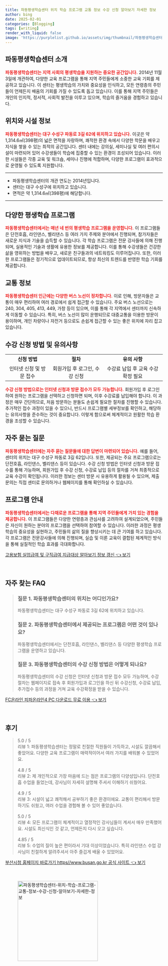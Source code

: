```yaml
---
title: 파동평생학습센터 위치 학습 프로그램 교통 정보 수강 신청 알아보기 자세한 정보
author: bing
date: 2025-02-01
categories: [Blogging]
tags: [writing]
render_with_liquid: false
image: 'https://purplelist.github.io/assets/img/thumbnail/파동평생학습센터-위치-학습-프로그램-교통-정보-수강-신청-알아보기-자세한-정보.webp'
---
```



<h2 id='파동평생학습센터소개'>파동평생학습센터 소개</h2>

<p><b><span style="color: #ee2323;">파동평생학습센터는 지역 사회의 평생학습을 지원하는 중요한 공간입니다.</span></b> 2014년 11월 3일에 개관하여, 다양한 교육 프로그램을 통해 지역 주민들에게 소중한 교육 기회를 제공하고 있습니다. 이 센터는 평생학습의 가치와 중요성을 인식하고, 모든 연령층의 주민들이 언제든지 배움의 기회를 가질 수 있도록 돕고 있습니다. 이를 통해 지역 주민들은 개인의 인지적, 정서적, 사회적 발전을 이루고 있으며, 학습의 즐거움을 경험하고 있습니다.</p>

<h2 id='위치와시설정보'>위치와 시설 정보</h2>

<p><b><span style="color: #ee2323;">파동평생학습센터는 대구 수성구 파동로 3길 62에 위치하고 있습니다.</span></b> 이곳은 약 1,314.6㎡(398평)의 넓은 면적을 자랑하며, 쾌적한 환경 속에서 다양한 학문을 배우고 지식을 쌓을 수 있는 최적의 공간입니다. 센터 내에는 강의실, 세미나실 및 여러 편의시설이 마련되어 있어 수강생들이 학습에 집중할 수 있는 환경이 조성되어 있습니다. 이러한 시설들은 각종 교육 및 워크숍, 세미나 진행에 적합하며, 다양한 프로그램이 효과적으로 운영될 수 있도록 지원합니다.</p>

<hr />

<ul>
    <li>파동평생학습센터의 개관 연도는 2014년입니다.</li>
    <li>센터는 대구 수성구에 위치하고 있습니다.</li>
    <li>면적은 약 1,314.6㎡(398평)에 해당합니다.</li>
</ul>

<hr />

<h2 id='다양한평생학습프로그램'>다양한 평생학습 프로그램</h2>

<p><b><span style="color: #ee2323;">파동평생학습센터에서는 매년 네 번의 평생학습 프로그램을 운영합니다.</span></b> 이 프로그램들은 단전호흡, 라인댄스, 벨리댄스 등 여러 가지 주제와 분야에서 진행되며, 참가자들은 새로운 지식과 기술을 습득할 수 있습니다. 각 학습 프로그램은 전문 강사들에 의해 진행되며, 실용적인 기술과 생활에 유용한 정보를 제공합니다. 이를 통해 수강생들은 건강한 삶을 영위하는 방법을 배우고, 새로운 친구들과의 네트워킹도 이루어집니다. 또한, 이러한 프로그램들은 정기적으로 업데이트되므로, 항상 최신의 트렌드를 반영한 학습 기회를 제공합니다.</p>

<h2 id='교통정보'>교통 정보</h2>

<p><b><span style="color: #ee2323;">파동평생학습센터 인근에는 다양한 버스 노선이 정차합니다.</span></b> 이로 인해, 방문자들은 교통이 매우 편리하여 여러 경로에서 쉽게 접근할 수 있습니다. 주요 버스 노선으로는 240, 304, 405, 413, 449, 가창 등이 있으며, 이를 통해 각 지역에서 센터까지 신속하게 이동할 수 있습니다. 특히, 버스 노선이 많이 운행되므로 대중교통을 이용한 방문이 용이하며, 개인 차량이나 자전거 등으로도 손쉽게 접근할 수 있는 좋은 위치에 자리 잡고 있습니다.</p>

<h2 id='수강신청방법및유의사항'>수강 신청 방법 및 유의사항</h2>

<table>
    <tr>
        <td style="text-align: center; height: 17px;"><b>신청 방법</b></td>
        <td style="text-align: center; height: 17px;"><b>절차</b></td>
        <td style="text-align: center; height: 17px;"><b>유의 사항</b></td>
    </tr>
    <tr>
        <td style="text-align: center; height: 17px;">인터넷 신청 및 방문 접수</td>
        <td style="text-align: center; height: 17px;">회원가입 후 로그인, 수강 신청</td>
        <td style="text-align: center; height: 17px;">수강료 납입 후 교육 수강 확정 필요</td>
    </tr>
</table>

<p><b><span style="color: #ee2323;">수강 신청 방법으로는 인터넷 신청과 방문 접수가 모두 가능합니다.</span></b> 회원가입 후 로그인하여 원하는 프로그램을 선택하고 신청하면 되며, 이후 수강료를 납입해야 합니다. 이 과정은 매우 간단하므로, 처음 방문하는 분들도 손쉽게 필요한 절차를 진행할 수 있습니다. 추가적인 접수 과정이 있을 수 있으니, 반드시 프로그램별 세부정보를 확인하고, 해당하는 유의사항을 준수하는 것이 중요합니다. 이렇게 함으로써 체계적이고 원활한 학습 환경을 조성할 수 있습니다.</p>

<h2 id='자주묻는질문'>자주 묻는 질문</h2>

<p><b><span style="color: #ee2323;">파동평생학습센터에는 자주 묻는 질문들에 대한 답변이 마련되어 있습니다.</span></b> 예를 들어, 센터의 위치는 대구 수성구 파동로 3길 62입니다. 또한, 제공되는 주요 프로그램으로는 단전호흡, 라인댄스, 벨리댄스 등이 있습니다. 수강 신청 방법은 인터넷 신청과 방문 접수를 통해 가능하며, 회원가입 후 수강 신청, 수강료 납입 등의 절차를 거쳐 최종적으로 교육 수강이 확인됩니다. 이러한 정보는 센터 방문 시 유용하게 활용될 수 있으며, 제출문의는 직접 센터로 문의하거나 웹페이지를 통해 확인하실 수 있습니다.</p>

<h2 id='프로그램안내'>프로그램 안내</h2>

<p><b><span style="color: #ee2323;">파동평생학습센터에서는 다채로운 프로그램을 통해 지역 주민들에게 가치 있는 경험을 제공합니다.</span></b> 이 프로그램들은 다양한 연령층과 관심사를 고려하여 설계되었으며, 주민들은 자신이 원하는 분야의 프로그램을 선택하여 참여할 수 있습니다. 이러한 과정은 평생학습의 중요성을 실현하고, 주민들의 삶의 질을 향상시키는 데 큰 기여를 하고 있습니다. 각 프로그램은 전문강사들에 의해 진행되며, 실습 및 이론 교육이 결합된 체계적인 방식을 통해 실질적인 학습 효과를 극대화합니다.</p>


<p><a class="click-button" title="고용보험 실업급여 및 구직급여 지급대상 알아보기 정보 갱신" href="https://purplelist.github.io/posts/%EA%B3%A0%EC%9A%A9%EB%B3%B4%ED%97%98-%EC%8B%A4%EC%97%85%EA%B8%89%EC%97%AC-%EB%B0%8F-%EA%B5%AC%EC%A7%81%EA%B8%89%EC%97%AC-%EC%A7%80%EA%B8%89%EB%8C%80%EC%83%81-%EC%95%8C%EC%95%84%EB%B3%B4%EA%B8%B0-%EC%A0%95%EB%B3%B4-%EA%B0%B1%EC%8B%A0/" rel="dofollow">고용보험 실업급여 및 구직급여 지급대상 알아보기 정보 갱신 👈 보기</a></p><br>
<h2 id='자주_찾는_FAQ'>자주 찾는 FAQ</h2>
<div itemscope="" itemtype="https://schema.org/FAQPage"> 
<blockquote> 
<div itemscope="" itemprop="mainEntity" itemtype="https://schema.org/Question"> 
<h3 itemprop="name">질문 1. 파동평생학습센터의 위치는 어디인가요?</h3> 
<div itemscope="" itemprop="acceptedAnswer" itemtype="https://schema.org/Answer"> 
<span itemprop="text"> 
<p>파동평생학습센터는 대구 수성구 파동로 3길 62에 위치하고 있습니다.</p> 
</span> </div> 

<p></div> </p>

<div itemscope="" itemprop="mainEntity" itemtype="https://schema.org/Question"> 
<h3 itemprop="name">질문 2. 파동평생학습센터에서 제공되는 프로그램은 어떤 것이 있나요?</h3> 
<div itemscope="" itemprop="acceptedAnswer" itemtype="https://schema.org/Answer"> 
<span itemprop="text"> 
<p>파동평생학습센터에서는 단전호흡, 라인댄스, 벨리댄스 등 다양한 평생학습 프로그램을 운영하고 있습니다.</p> 
</span> </div> 

<p></div> </p>

<div itemscope="" itemprop="mainEntity" itemtype="https://schema.org/Question"> 
<h3 itemprop="name">질문 3. 파동평생학습센터의 수강 신청 방법은 어떻게 되나요?</h3> 
<div itemscope="" itemprop="acceptedAnswer" itemtype="https://schema.org/Answer"> 
<span itemprop="text"> 
<p>파동평생학습센터의 수강 신청은 인터넷 신청과 방문 접수 모두 가능하며, 수강절차는 웹페이지로 접속 후 회원가입과 로그인을 하신 뒤 수강신청, 수강료 납입, 추가접수 등의 과정을 거쳐 교육 수강확정을 받을 수 있습니다.</p> 
</span> </div> 

<p></div> 
</blockquote> 
</div></p>
<p><a class="click-button" title="FC온라인 피파온라인4 PC 다운로드 무료 이용" href="https://purplelist.github.io/posts/FC%EC%98%A8%EB%9D%BC%EC%9D%B8-%ED%94%BC%ED%8C%8C%EC%98%A8%EB%9D%BC%EC%9D%B84-PC-%EB%8B%A4%EC%9A%B4%EB%A1%9C%EB%93%9C-%EB%AC%B4%EB%A3%8C-%EC%9D%B4%EC%9A%A9/" rel="dofollow">FC온라인 피파온라인4 PC 다운로드 무료 이용 👈 보기</a></p><br>
<h2 id='후기'>후기</h2>
<div itemscope itemtype="https://schema.org/Product">
  <blockquote>
  <div itemprop="review" itemscope itemtype="https://schema.org/Review">
      <div itemprop="reviewRating" itemscope itemtype="https://schema.org/Rating"> <span itemprop="ratingValue">5.0</span> / <span itemprop="bestRating">5</span> </div>
      <span itemprop="reviewBody">리뷰 1: 파동평생학습센터는 정말로 친절한 직원들이 가득하고, 시설도 깔끔해서 좋았어요. 다양한 교육 프로그램이 매력적이어서 여러 가지를 배워볼 수 있었어요.</span>
  </div>
  <br>
  <div itemprop="review" itemscope itemtype="https://schema.org/Review">
      <div itemprop="reviewRating" itemscope itemtype="https://schema.org/Rating"> <span itemprop="ratingValue">4.8</span> / <span itemprop="bestRating">5</span> </div>
      <span itemprop="reviewBody">리뷰 2: 제 개인적으로 가장 마음에 드는 점은 프로그램의 다양성입니다. 단전호흡 수업을 들었는데, 강사님이 자세히 설명해 주셔서 이해하기 쉬웠어요.</span>
  </div>
  <br>
  <div itemprop="review" itemscope itemtype="https://schema.org/Review">
      <div itemprop="reviewRating" itemscope itemtype="https://schema.org/Rating"> <span itemprop="ratingValue">4.9</span> / <span itemprop="bestRating">5</span> </div>
      <span itemprop="reviewBody">리뷰 3: 시설이 넓고 쾌적해서 공부하기 좋은 환경이에요. 교통이 편리해서 방문하기도 쉬웠고, 여러 수업을 경험해 볼 수 있어 좋았습니다.</span>
  </div>
  <br>
  <div itemprop="review" itemscope itemtype="https://schema.org/Review">
      <div itemprop="reviewRating" itemscope itemtype="https://schema.org/Rating"> <span itemprop="ratingValue">5.0</span> / <span itemprop="bestRating">5</span> </div>
      <span itemprop="reviewBody">리뷰 4: 모든 프로그램이 체계적이고 열정적인 강사님들이 계셔서 매우 만족했어요. 시설도 최신식인 것 같고, 언제든지 다시 오고 싶습니다.</span>
  </div>
  <br>
  <div itemprop="review" itemscope itemtype="https://schema.org/Review">
      <div itemprop="reviewRating" itemscope itemtype="https://schema.org/Rating"> <span itemprop="ratingValue">4.85</span> / <span itemprop="bestRating">5</span> </div>
      <span itemprop="reviewBody">리뷰 5: 수업의 질이 높은 편이라서 기대 이상이었습니다. 특히 라인댄스 수업 강사님이 친절하게 알려주셔서 아주 즐겁게 배울 수 있었어요.</span>
  </div>
  </blockquote>
</div>
<p><a class="click-button" title="부산시청 홈페이지 바로가기 https//www.busan.go.kr 공식 사이트" href="https://purplelist.github.io/posts/%EB%B6%80%EC%82%B0%EC%8B%9C%EC%B2%AD-%ED%99%88%ED%8E%98%EC%9D%B4%EC%A7%80-%EB%B0%94%EB%A1%9C%EA%B0%80%EA%B8%B0-httpswww.busan.go.kr-%EA%B3%B5%EC%8B%9D-%EC%82%AC%EC%9D%B4%ED%8A%B8/" rel="dofollow">부산시청 홈페이지 바로가기 https//www.busan.go.kr 공식 사이트 👈 보기</a></p><br>
<figure class="image"><img src="https://purplelist.github.io/assets/img/thumbnail/파동평생학습센터-위치-학습-프로그램-교통-정보-수강-신청-알아보기-자세한-정보.webp" alt="파동평생학습센터-위치-학습-프로그램-교통-정보-수강-신청-알아보기-자세한-정보" width="256" height="256"></figure>